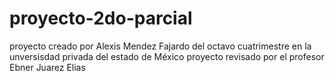 # proyecto-2do-parcial
proyecto creado por Alexis Mendez Fajardo del octavo cuatrimestre en la unversisdad privada del estado de México
proyecto revisado por el profesor Ebner Juarez Elias 
